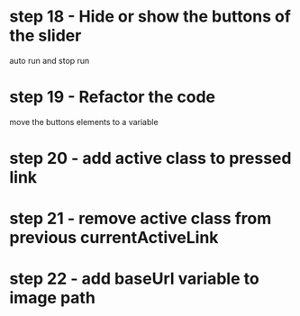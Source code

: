 # step 18 - Hide or show the buttons of the slider
auto run and stop run

# step 19 - Refactor the code 
move the buttons elements to a variable

# step 20 - add active class to pressed link

# step 21 - remove active class from previous currentActiveLink 

# step 22 - add baseUrl variable to image path
